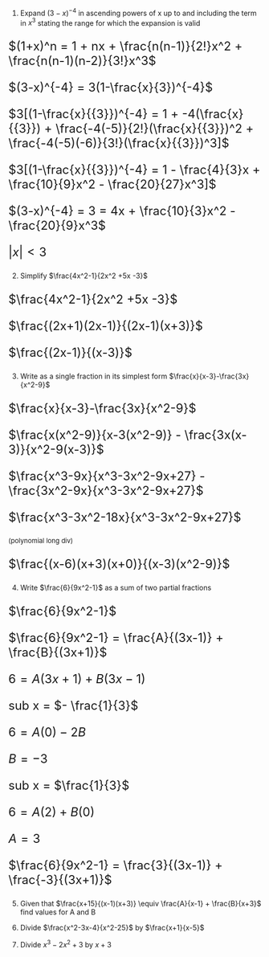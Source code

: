 1) Expand $(3-x)^{-4}$ in ascending powers of x up to and including the term in $x^3$ stating the range for which the expansion is valid

<font size=5>

$(1+x)^n = 1 + nx + \frac{n(n-1)}{2!}x^2 + \frac{n(n-1)(n-2)}{3!}x^3$

$(3-x)^{-4} = 3(1-\frac{x}{3})^{-4}$

$3[(1-\frac{x}{{3}})^{-4} = 1 + -4(\frac{x}{{3}}) + \frac{-4(-5)}{2!}(\frac{x}{{3}})^2 + \frac{-4(-5)(-6)}{3!}(\frac{x}{{3}})^3]$

$3[(1-\frac{x}{{3}})^{-4} = 1 - \frac{4}{3}x + \frac{10}{9}x^2 - \frac{20}{27}x^3]$

$(3-x)^{-4} = 3 = 4x + \frac{10}{3}x^2 - \frac{20}{9}x^3$

$|x| < 3$

</font>

2) Simplify $\frac{4x^2-1}{2x^2 +5x -3}$

<font size=5>


$\frac{4x^2-1}{2x^2 +5x -3}$

$\frac{(2x+1)(2x-1)}{(2x-1)(x+3)}$

$\frac{(2x-1)}{(x-3)}$

</font>

3) Write as a single fraction in its simplest form $\frac{x}{x-3}-\frac{3x}{x^2-9}$

<font size=5>

$\frac{x}{x-3}-\frac{3x}{x^2-9}$

$\frac{x(x^2-9)}{x-3(x^2-9)} - \frac{3x(x-3)}{x^2-9(x-3)}$

$\frac{x^3-9x}{x^3-3x^2-9x+27} - \frac{3x^2-9x}{x^3-3x^2-9x+27}$ 

$\frac{x^3-3x^2-18x}{x^3-3x^2-9x+27}$

<font size=2>(polynomial long div)</font>

$\frac{(x-6)(x+3)(x+0)}{(x-3)(x^2-9)}$

</font>

4) Write $\frac{6}{9x^2-1}$ as a sum of two partial fractions

<font size=5>

$\frac{6}{9x^2-1}$

$\frac{6}{9x^2-1} = \frac{A}{(3x-1)} + \frac{B}{(3x+1)}$

$6 = A(3x+1) + B(3x-1)$

sub x = $- \frac{1}{3}$


$6 = A(0) - 2B$

$B = -3$

sub x = $\frac{1}{3}$

$6 = A(2) + B(0)$

$A = 3$

$\frac{6}{9x^2-1} = \frac{3}{(3x-1)} + \frac{-3}{(3x+1)}$

</font>

5) Given that $\frac{x+15}{(x-1)(x+3)} \equiv \frac{A}{x-1} + \frac{B}{x+3}$ find values for A and B

6) Divide $\frac{x^2-3x-4}{x^2-25}$ by $\frac{x+1}{x-5}$

7) Divide $x^3 -2x^2 + 3$ by $x+3$


